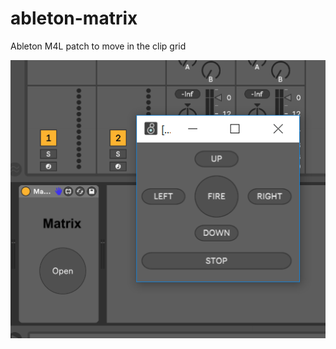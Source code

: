 # ableton-matrix
Ableton M4L patch to move in the clip grid

![matrix patch](patch.png "Max for Live Patch")